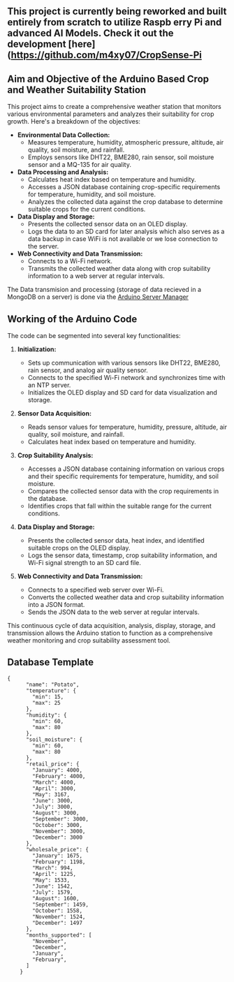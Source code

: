 ## This project is currently being reworked and built entirely from scratch to utilize Raspb erry Pi and advanced AI Models. Check it out the development [here](https://github.com/m4xy07/CropSense-Pi



## Aim and Objective of the Arduino Based Crop and Weather Suitability Station

This project aims to create a comprehensive weather station that monitors various environmental parameters and analyzes their suitability for crop growth. 
Here's a breakdown of the objectives:

* **Environmental Data Collection:** 
    * Measures temperature, humidity, atmospheric pressure, altitude, air quality, soil moisture, and rainfall.
    * Employs sensors like DHT22, BME280, rain sensor, soil moisture sensor and a MQ-135 for air quality.
* **Data Processing and Analysis:**
    * Calculates heat index based on temperature and humidity.
    * Accesses a JSON database containing crop-specific requirements for temperature, humidity, and soil moisture.
    * Analyzes the collected data against the crop database to determine suitable crops for the current conditions.
* **Data Display and Storage:**
    * Presents the collected sensor data on an OLED display.
    * Logs the data to an SD card for later analysis which also serves as a data backup in case WiFi is not available or we lose connection to the server.
* **Web Connectivity and Data Transmission:**
    * Connects to a Wi-Fi network.
    * Transmits the collected weather data along with crop suitability information to a web server at regular intervals.

The Data transmision and processing (storage of data recieved in a MongoDB on a server) is done via the [Arduino Server Manager](https://github.com/m4xy07/arduino-server-manager)

## Working of the Arduino Code

The code can be segmented into several key functionalities:

1. **Initialization:**
    * Sets up communication with various sensors like DHT22, BME280, rain sensor, and analog air quality sensor.
    * Connects to the specified Wi-Fi network and synchronizes time with an NTP server.
    * Initializes the OLED display and SD card for data visualization and storage.

2. **Sensor Data Acquisition:**
    * Reads sensor values for temperature, humidity, pressure, altitude, air quality, soil moisture, and rainfall.
    * Calculates heat index based on temperature and humidity.

3. **Crop Suitability Analysis:**
    * Accesses a JSON database containing information on various crops and their specific requirements for temperature, humidity, and soil moisture.
    * Compares the collected sensor data with the crop requirements in the database.
    * Identifies crops that fall within the suitable range for the current conditions.

4. **Data Display and Storage:**
    * Presents the collected sensor data, heat index, and identified suitable crops on the OLED display.
    * Logs the sensor data, timestamp, crop suitability information, and Wi-Fi signal strength to an SD card file.

5. **Web Connectivity and Data Transmission:**
    * Connects to a specified web server over Wi-Fi.
    * Converts the collected weather data and crop suitability information into a JSON format.
    * Sends the JSON data to the web server at regular intervals.

This continuous cycle of data acquisition, analysis, display, storage, and transmission allows the Arduino station to function as a comprehensive weather monitoring and crop suitability assessment tool.


## Database Template
```
{
      "name": "Potato",
      "temperature": {
        "min": 15,
        "max": 25
      },
      "humidity": {
        "min": 60,
        "max": 80
      },
      "soil_moisture": {
        "min": 60,
        "max": 80
      },
      "retail_price": {
        "January": 4000,
        "February": 4000,
        "March": 4000,
        "April": 3000,
        "May": 3167,
        "June": 3000,
        "July": 3000,
        "August": 3000,
        "September": 3000,
        "October": 3000,
        "November": 3000,
        "December": 3000
      },
      "wholesale_price": {
        "January": 1675,
        "February": 1198,
        "March": 994,
        "April": 1225,
        "May": 1533,
        "June": 1542,
        "July": 1579,
        "August": 1600,
        "September": 1459,
        "October": 1558,
        "November": 1524,
        "December": 1497
      },
      "months_supported": [
        "November",
        "December",
        "January",
        "February",
      ]
    }
```
